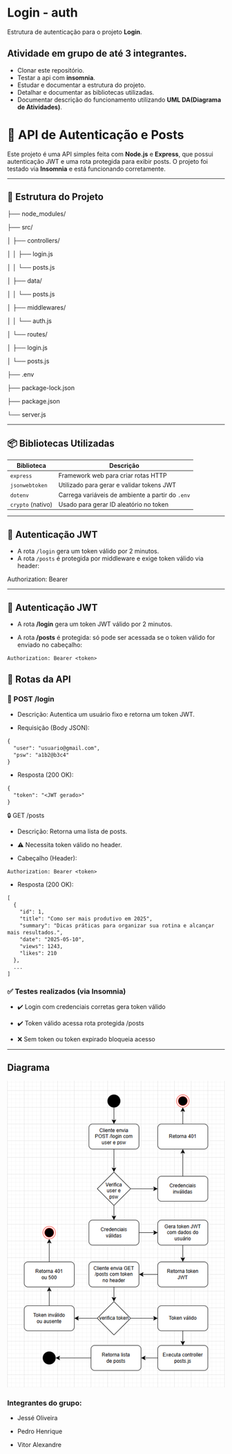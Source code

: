 # Login - auth
Estrutura de autenticação para o projeto **Login**.
## Atividade em grupo de até 3 integrantes.
- Clonar este repositório.
- Testar a api com **insomnia**.
- Estudar e documentar a estrutura do projeto.
- Detalhar e documentar as bibliotecas utilizadas.
- Documentar descrição do funcionamento utilizando **UML DA(Diagrama de Atividades)**.


# 🧠 API de Autenticação e Posts

Este projeto é uma API simples feita com **Node.js** e **Express**, que possui autenticação JWT e uma rota protegida para exibir posts. O projeto foi testado via **Insomnia** e está funcionando corretamente.

---

## 📁 Estrutura do Projeto

├── node_modules/

├── src/

│ ├── controllers/

│ │ ├── login.js

│ │ └── posts.js

│ ├── data/

│ │ └── posts.js

│ ├── middlewares/

│ │ └── auth.js

│ └── routes/

│   ├── login.js

│   └── posts.js

├── .env

├── package-lock.json

├── package.json

└── server.js

---

## 📦 Bibliotecas Utilizadas

| Biblioteca       | Descrição |
|------------------|-----------|
| `express`        | Framework web para criar rotas HTTP |
| `jsonwebtoken`   | Utilizado para gerar e validar tokens JWT |
| `dotenv`         | Carrega variáveis de ambiente a partir do `.env` |
| `crypto` (nativo)| Usado para gerar ID aleatório no token |

---

## 🔐 Autenticação JWT

- A rota `/login` gera um token válido por 2 minutos.
- A rota `/posts` é protegida por middleware e exige token válido via header:

Authorization: Bearer <token>

---

## 🔐 Autenticação JWT
- A rota **/login** gera um token JWT válido por 2 minutos.

- A rota **/posts** é protegida: só pode ser acessada se o token válido for enviado no cabeçalho:

```
Authorization: Bearer <token>
```

## 🔁 Rotas da API
### 📨 POST /login
- Descrição: Autentica um usuário fixo e retorna um token JWT.

- Requisição (Body JSON):
```
{
  "user": "usuario@gmail.com",
  "psw": "a1b2@b3c4"
}
```
- Resposta (200 OK):
```
{
  "token": "<JWT gerado>"
}
```
🔒 GET /posts
- Descrição: Retorna uma lista de posts.
 - ⚠️ Necessita token válido no header.

- Cabeçalho (Header):

```
Authorization: Bearer <token>
```
- Resposta (200 OK):
```
[
  {
    "id": 1,
    "title": "Como ser mais produtivo em 2025",
    "summary": "Dicas práticas para organizar sua rotina e alcançar mais resultados.",
    "date": "2025-05-10",
    "views": 1243,
    "likes": 210
  },
  ...
]
```

### ✅ Testes realizados (via Insomnia)
- ✔️ Login com credenciais corretas gera token válido

- ✔️ Token válido acessa rota protegida /posts

- ❌ Sem token ou token expirado bloqueia acesso

---

## Diagrama

![Diagrama](./diagrama.png)


### Integrantes do grupo:

- Jessé Oliveira

- Pedro Henrique

- Vitor Alexandre
